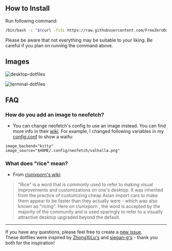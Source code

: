 ## How to Install

Run following command:
```bash
/bin/bash -c "$(curl -fsSL https://raw.githubusercontent.com/FreeZeroDays/dotfiles/master/setup.sh)"
```
Please be aware that not everything may be suitable to your liking. Be careful if you plan on running the command above.

## Images

![desktop-dotfiles](https://i.imgur.com/ACUWrSf.png)

![terminal-dotfiles](https://i.imgur.com/BEB2CVS.png)

## FAQ

### How do you add an image to neofetch?

- You can change neofetch's config to use an image instead. You can find more info in their [wiki](https://github.com/dylanaraps/neofetch/wiki/Image-Backends). For example, I changed following variables in my [config.conf](https://github.com/FreeZeroDays/dotfiles/tree/master/.config/neofetch) to show a waifu:
```
image_backend="kitty"
image_source="$HOME/.config/neofetch/valhalla.png"
 ```
 
### What does "rice" mean?

- From [r/unixporn's wiki](https://www.reddit.com/r/unixporn/wiki/themeing/dictionary/#wiki_rice):

> "Rice" is a word that is commonly used to refer to making visual improvements and customizations on one's desktop. It was inherited from the practice of customizing cheap Asian import cars to make them appear to be faster than they actually were - which was also known as "ricing". Here on r/unixporn , the word is accepted by the majority of the community and is used sparingly to refer to a visually attractive desktop upgraded beyond the default.

---

If you have any questions, please feel free to create a [new issue](https://github.com/FreeZeroDays/dotfiles/issues/new). \
These dotfiles were inspired by [ZhongXiLu's](https://github.com/ZhongXiLu) and [siegan-g's](https://github.com/siegan-g) - thank you both for the inspiration!
